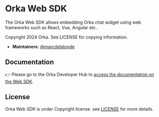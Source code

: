 # Orka Web SDK

The Orka Web SDK allows embedding Orka chat widget using web frameworks such as React, Vue, Angular etc..

Copyright 2024 Orka. See LICENSE for copying information.

* **Maintainers**: [@marcdelalonde](https://github.com/marcdelalonde)

## Documentation

👉 Please go to the Orka Developer Hub to [access the documentation on the Web SDK](https://docs.orka.chat).

## License

Orka Web SDK is under Copyright license. see [LICENSE](https://raw.githubusercontent.com/orka-chat/orka-web-sdk/master/LICENSE) for more details.
